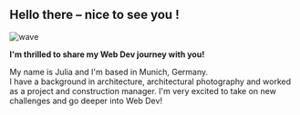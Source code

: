 ## Hello there – nice to see you !

![wave](https://media.giphy.com/media/v1.Y2lkPTc5MGI3NjExMXQxNnBtNjhia2U2NHIybm54d2MxeDl5bGdoMWx1ZWNjcDhkYTI2diZlcD12MV9pbnRlcm5hbF9naWZfYnlfaWQmY3Q9cw/iFD0hWlEmEP7HqOJ7I/giphy.gif) 

**I'm thrilled to share my Web Dev journey with you!**

My name is Julia and I'm based in Munich, Germany.  
I have a background in architecture, architectural photography and worked as a project and construction manager. I'm very excited to take on new challenges and go deeper into Web Dev!
